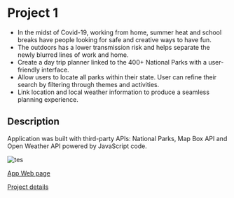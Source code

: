 # Project 1

* In the midst of Covid-19, working from home, summer heat and school breaks have people looking for safe and creative ways to have fun.
* The outdoors has a lower transmission risk and helps separate the newly blurred lines of work and home.
* Create a day trip planner linked to the 400+ National Parks with a user-friendly interface. 
* Allow users to locate all parks within their state. User can refine their search by filtering through themes and activities.
* Link location and local weather information to produce a seamless planning experience.

## Description
Application was built with third-party APIs: National Parks, Map Box API and Open Weather API powered by JavaScript code.

![tes](/assets/Picture1.png)


[App Web page](https://khantatyana.github.io/Project-1/)


[Project details](https://github.com/users/khantatyana/projects/1)

